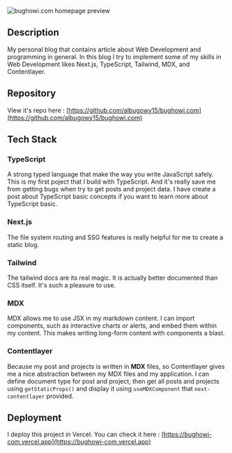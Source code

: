 ![bughowi.com homepage preview](https://user-images.githubusercontent.com/49820990/182026390-ef94974c-63a1-4614-821a-1c0ef6016c60.png)

## Description

My personal blog that contains article about Web Development and programming in general. In this blog I try to implement some of my skills in Web Development likes Next.js, TypeScript, Tailwind, MDX, and Contentlayer.

## Repository

View it's repo here : [https://github.com/albugowy15/bughowi.com](https://github.com/albugowy15/bughowi.com)

## Tech Stack

### TypeScript

A strong typed language that make the way you write JavaScript safely. This is my first poject that I build with TypeScript. And it's really save me from getting bugs when try to get posts and project data. I have create a post about TypeScript basic concepts if you want to learn more about TypeScript basic.

### Next.js

The file system routing and SSG features is really helpful for me to create a static blog.

### Tailwind

The tailwind docs are its real magic. It is actually better documented than CSS itself. It's such a pleasure to use.

### MDX

MDX allows me to use JSX in my markdown content. I can import components, such as interactive charts or alerts, and embed them within my content. This makes writing long-form content with components a blast.

### Contentlayer

Because my post and projects is written in **MDX** files, so Contentlayer gives me a nice abstraction between my MDX files and my application. I can define document type for post and project, then get all posts and projects using `getStaticProps()` and display it using `useMDXComponent` that `next-contentlayer` provided.

## Deployment

I deploy this project in Vercel. You can check it here : [https://bughowi-com.vercel.app](https://bughowi-com.vercel.app)
